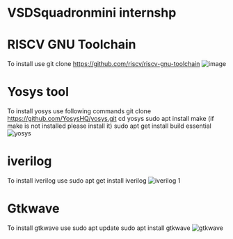 # VSDSquadronmini internshp

# RISCV GNU Toolchain
To install use
git clone https://github.com/riscv/riscv-gnu-toolchain
![image](https://github.com/Sivasrikiran2004/VSDSquadronmini/assets/162977948/32043ca8-8684-43c3-a887-da0744c889b2)


# Yosys tool 
To install yosys use following commands 
git clone https://github.com/YosysHQ/yosys.git 
cd yosys
sudo apt install
make (if make is not installed please install it)
sudo apt get install build essential
![yosys](https://github.com/Sivasrikiran2004/VSDSquadronmini/assets/162977948/6c79419c-441f-4a5b-8924-7116404999c4)

# iverilog
To install iverilog use
sudo apt get install iverilog
![iverilog 1](https://github.com/Sivasrikiran2004/VSDSquadronmini/assets/162977948/d32cfa94-7b72-4635-b6c3-5a718222b962)

# Gtkwave
To install gtkwave use
sudo apt update
sudo apt install gtkwave
![gtkwave](https://github.com/Sivasrikiran2004/VSDSquadronmini/assets/162977948/88831ff2-a15f-4fd4-914b-dd0ba61fd6c1)
